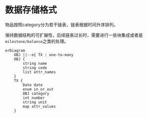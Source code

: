 # 数据存储格式

物品按照category分为若干链表，链表根据时间升序排列。

保持数据结构的可扩展性，后续链表过长时，需要进行一些块集成或者是`milestone/balance`之类的处理。

```mermaid
erDiagram
    OBJ ||--o{ TX : one-to-many
    OBJ {
        string name
        string code
        list attr_names
    }
    TX {
        Date date
        enum in_or_out
        OBJ category
        int number
        string unit
        map attr_values
    }
```